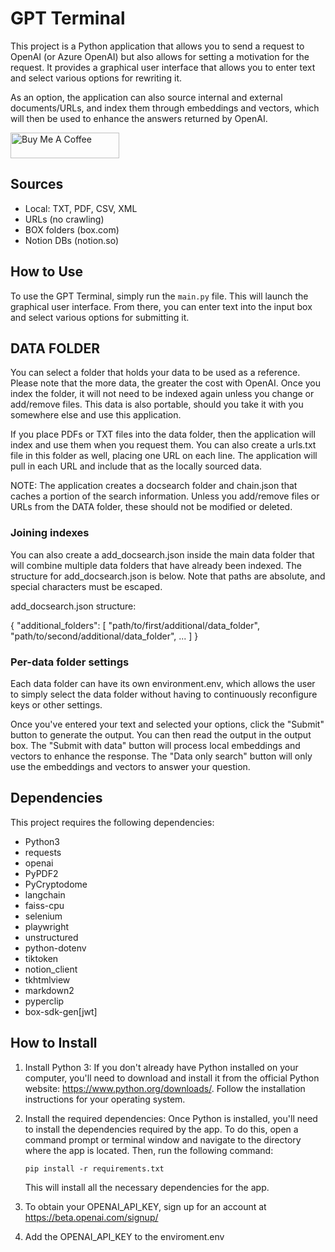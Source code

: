 # GPT Terminal

This project is a Python application that allows you to send a request to OpenAI (or Azure OpenAI) but also allows for setting a motivation for the request. It provides a graphical user interface that allows you to enter text and select various options for rewriting it.

As an option, the application can also source internal and external documents/URLs, and index them through embeddings and vectors, which will then be used to enhance the answers returned by OpenAI.

<a href="https://www.buymeacoffee.com/travin" target="_blank"><img src="https://cdn.buymeacoffee.com/buttons/default-orange.png" alt="Buy Me A Coffee" height="41" width="174"></a>

## Sources
- Local: TXT, PDF, CSV, XML
- URLs (no crawling)
- BOX folders (box.com)
- Notion DBs (notion.so)

## How to Use
To use the GPT Terminal, simply run the `main.py` file. This will launch the graphical user interface. From there, you can enter text into the input box and select various options for submitting it.

## DATA FOLDER
You can select a folder that holds your data to be used as a reference. Please note that the more data, the greater the cost with OpenAI.
Once you index the folder, it will not need to be indexed again unless you change or add/remove files. This data is also portable, should you take it with you somewhere else and use this application.

If you place PDFs or TXT files into the data folder, then the application will index and use them when you request them.
You can also create a urls.txt file in this folder as well, placing one URL on each line. The application will pull in each URL and include that as the locally sourced data.

NOTE: The application creates a docsearch folder and chain.json that caches a portion of the search information. Unless you add/remove files or URLs from the DATA folder, these should not be modified or deleted.

### Joining indexes
You can also create a add_docsearch.json inside the main data folder that will combine multiple data folders that have already been indexed.
The structure for add_docsearch.json is below. Note that paths are absolute, and special characters must be escaped.

add_docsearch.json structure:

{
    "additional_folders": [
        "path/to/first/additional/data_folder",
        "path/to/second/additional/data_folder",
        ...
    ]
}

### Per-data folder settings
Each data folder can have its own environment.env, which allows the user to simply select the data folder without having to continuously reconfigure keys or other settings.

Once you've entered your text and selected your options, click the "Submit" button to generate the output. You can then read the output in the output box.
The "Submit with data" button will process local embeddings and vectors to enhance the response.
The "Data only search" button will only use the embeddings and vectors to answer your question. 

## Dependencies
This project requires the following dependencies:
- Python3
- requests
- openai
- PyPDF2
- PyCryptodome
- langchain
- faiss-cpu
- selenium
- playwright
- unstructured
- python-dotenv
- tiktoken
- notion_client
- tkhtmlview
- markdown2
- pyperclip
- box-sdk-gen[jwt]

## How to Install
1. Install Python 3: If you don't already have Python installed on your computer, you'll need to download and install it from the official Python website: https://www.python.org/downloads/. Follow the installation instructions for your operating system.

2. Install the required dependencies: Once Python is installed, you'll need to install the dependencies required by the app. To do this, open a command prompt or terminal window and navigate to the directory where the app is located. Then, run the following command:

   ```
   pip install -r requirements.txt
   ```

   This will install all the necessary dependencies for the app.

3. To obtain your OPENAI_API_KEY, sign up for an account at https://beta.openai.com/signup/

4. Add the OPENAI_API_KEY to the enviroment.env
